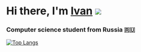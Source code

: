 # Hi there, I'm [Ivan](https://github.com/ponomarevivan1/) ![](https://github.com/blackcater/blackcater/raw/main/images/Hi.gif) 
### Computer science student from Russia 🇷🇺
[![Top Langs](https://github-readme-stats.vercel.app/api/top-langs/?username=anuraghazra&layout=compact)](https://github.com/anuraghazra/github-readme-stats)
